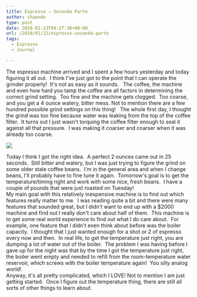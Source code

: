 ```yaml
---
title: Espresso – Seconda Parte
author: shawndo
type: post
date: 2010-01-23T04:27:38+00:00
url: /2010/01/22/espresso-seconda-parte
tags:
  - Espresso
  - Journal

---
```

The espresso machine arrived and I spent a few hours yesterday and today figuring it all out.  I think I've just got to the point that I can operate the grinder properly!  It's not as easy as it sounds.   The coffee, the machine and even how hard you tamp the coffee are all factors in determining the correct grind setting.  Too fine and the machine gets clogged.  Too coarse, and you get a 4 ounce watery, bitter mess. Not to mention there are a few hundred possible grind settings on this thing!   The whole first day, I thought the grind was too fine because water was leaking from the top of the coffee filter.  It turns out I just wasn't torquing the coffee filter enough to seal it against all that pressure.  I was making it coarser and coarser when it was already too coarse.

![](/images/2010/01/Lelit-1.jpg)

Today I think I got the right idea.  A perfect 2 ounces came out in 25 seconds.  Still bitter and watery, but I was just trying to figure the grind on some older stale coffee beans.  I'm in the general area and when I change beans, I'll probably have to fine tune it again.  Tomorrow's goal is to get the temperature/timing right and work with some nice, fresh beans.  I have a couple of pounds that were just roasted on Tuesday!  
My main goal with this relatively inexpensive machine is to find out which features really matter to me.  I was reading quite a bit and there were many features that sounded great, but I didn't want to end up with a $2000 machine and find out I really don't care about half of them.  This machine is to get some real world experience to find out what I do care about.  For example, one feature that I didn't even think about before was the boiler capacity.  I thought that I just wanted enough for a shot or 2 of espresso every now and then.  In real life, to get the temperature just right, you are dumping a lot of water out of the boiler.  The problem I was having before I gave up for the night was that by the time I got the temperature just right, the boiler went empty and needed to refill from the room-temperature water reservoir, which screws with the boiler temperature again!  You silly analog world!  
Anyway, it's all pretty complicated, which I LOVE! Not to mention I am just getting started.  Once I figure out the temperature thing, there are still all sorts of other things to learn about.
